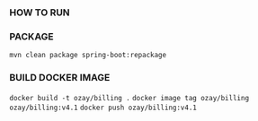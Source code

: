 ### HOW TO RUN


### PACKAGE
`mvn clean package spring-boot:repackage`
### BUILD DOCKER IMAGE
`docker build -t ozay/billing .`
`docker image tag ozay/billing ozay/billing:v4.1`
`docker push ozay/billing:v4.1`



